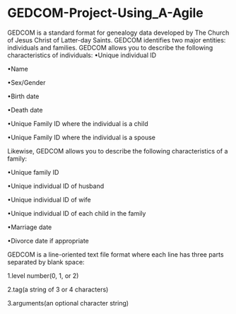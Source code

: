 # GEDCOM-Project-Using_A-Agile
GEDCOM is a standard format for genealogy data developed by The Church of Jesus Christ of Latter-day Saints. 
GEDCOM identifies two major entities: individuals and families. GEDCOM allows you to describe the following characteristics of individuals:
•Unique individual ID

•Name

•Sex/Gender

•Birth date

•Death date

•Unique Family ID where the individual is a child

•Unique Family ID where the individual is a spouse 

Likewise, GEDCOM allows you to describe the following characteristics of a family:

•Unique family ID

•Unique individual ID of husband

•Unique individual ID of wife

•Unique individual ID of each child in the family

•Marriage date

•Divorce date if appropriate 

GEDCOM is a line-oriented text file format where each line has three parts separated by blank space:

1.level number(0, 1, or 2) 

2.tag(a string of 3 or 4 characters) 

3.arguments(an optional character string)

